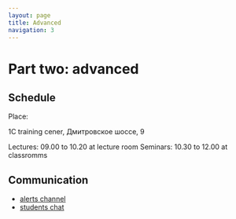 ```yaml
---
layout: page
title: Advanced
navigation: 3
---
```


# Part two: advanced

## Schedule

Place:

1C training cener,
Дмитровское шоссе, 9

Lectures: 09.00 to 10.20 at lecture room
Seminars: 10.30 to 12.00 at classromms

## Communication

* [alerts channel](https://t.me/joinchat/AAAAAFXL9Iol02HTHWBIBQ)
* [students chat](http://bit.ly/ml_chat_19)
